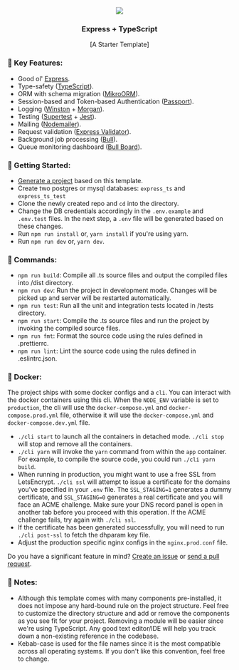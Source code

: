 <p align="center">
  <img src="https://miro.medium.com/max/1400/1*xu6sBN2e6ExZS68FS83hgQ.png">
  <h3 align="center">Express + TypeScript</h3>
  <p align="center">[A Starter Template]</p>
</p>

### 🔑 Key Features:

- Good ol' [Express](https://expressjs.com/).
- Type-safety ([TypeScript](https://www.typescriptlang.org/)).
- ORM with schema migration ([MikroORM](https://mikro-orm.io/)).
- Session-based and Token-based Authentication ([Passport](http://www.passportjs.org/)).
- Logging ([Winston](https://github.com/winstonjs/winston) + [Morgan](https://github.com/expressjs/morgan)).
- Testing ([Supertest](https://github.com/visionmedia/supertest) + [Jest](https://jestjs.io/)).
- Mailing ([Nodemailer](https://nodemailer.com/)).
- Request validation ([Express Validator](https://express-validator.github.io/)).
- Background job processing ([Bull](https://docs.bullmq.io/)).
- Queue monitoring dashboard ([Bull Board](https://github.com/felixmosh/bull-board)).

### 🏁 Getting Started:

- [Generate a project](https://github.com/tanmaymishu/express-ts-api-starter/generate) based on this template.
- Create two postgres or mysql databases: `express_ts` and `express_ts_test`
- Clone the newly created repo and `cd` into the directory.
- Change the DB credentials accordingly in the `.env.example` and `.env.test` files. In the next step, a `.env` file will be generated based on these changes.
- Run `npm run install` or, `yarn install` if you're using yarn.
- Run `npm run dev` or, `yarn dev`.

### 🤖 Commands:

- `npm run build`: Compile all .ts source files and output the compiled files into /dist directory.
- `npm run dev`: Run the project in development mode. Changes will be picked up and server will be restarted automatically.
- `npm run test`: Run all the unit and integration tests located in /tests directory.
- `npm run start`: Compile the .ts source files and run the project by invoking the compiled source files.
- `npm run fmt`: Format the source code using the rules defined in .prettierrc.
- `npm run lint`: Lint the source code using the rules defined in .eslintrc.json.

### 🐳 Docker:

The project ships with some docker configs and a `cli`. You can interact with the docker containers using this cli. When the `NODE_ENV` variable is set to `production`, the cli will use the `docker-compose.yml` and `docker-compose.prod.yml` file, otherwise it will use the `docker-compose.yml` and `docker-compose.dev.yml` file.

- `./cli start` to launch all the containers in detached mode. `./cli stop` will stop and remove all the containers.
- `./cli yarn` will invoke the `yarn` command from within the `app` container. For example, to compile the source code, you could run `./cli yarn build`.
- When running in production, you might want to use a free SSL from LetsEncrypt. `./cli ssl` will attempt to issue a certificate for the domains you've specified in your `.env` file. The `SSL_STAGING=1` generates a dummy certificate, and `SSL_STAGING=0` generates a real certificate and you will face an ACME challenge. Make sure your DNS record panel is open in another tab before you proceed with this operation. If the ACME challenge fails, try again with `./cli ssl`.
- If the certificate has been generated successfully, you will need to run `./cli post-ssl` to fetch the dhparam key file.
- Adjust the production specific nginx configs in the `nginx.prod.conf` file.

Do you have a significant feature in mind? [Create an issue](https://github.com/tanmaymishu/express-ts-api-starter/issues/new) or [send a pull request](https://github.com/tanmaymishu/express-ts-api-starter/pulls).

### 📝 Notes:

- Although this template comes with many components pre-installed, it does not impose any hard-bound rule on the project structure. Feel free to customize the directory structure and add or remove the components as you see fit for your project. Removing a module will be easier since we're using TypeScript. Any good text editor/IDE will help you track down a non-existing reference in the codebase.
- Kebab-case is used for the file names since it is the most compatible across all operating systems. If you don't like this convention, feel free to change.
